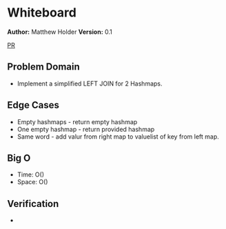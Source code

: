 # Whiteboard

**Author:** Matthew Holder
**Version:** 0.1

[PR](https://github.com/holdermatthew5/data-structures-and-algorithms/pull/41#issue-598540411)

## Problem Domain

- Implement a simplified LEFT JOIN for 2 Hashmaps.

## Edge Cases

- Empty hashmaps - return empty hashmap
- One empty hashmap - return provided hashmap
- Same word - add valur from right map to valuelist of key from left map.

## Big O

- Time: O()
- Space: O()

## Verification

-